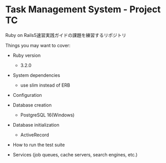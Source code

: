 # Task Management System - Project TC

Ruby on Rails5速習実践ガイドの課題を練習するリポジトリ

Things you may want to cover:

* Ruby version
    - 3.2.0

* System dependencies
    - use slim instead of ERB

* Configuration

* Database creation
    - PostgreSQL 16(Windows)

* Database initialization
    - ActiveRecord

* How to run the test suite

* Services (job queues, cache servers, search engines, etc.)


